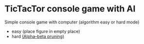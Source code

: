 # TicTacTor console game with AI

Simple console game with computer (algorithm easy or hard mode)
- easy (place figure in empty place)
- hard [(Alpha–beta pruning)](https://en.wikipedia.org/wiki/Alpha%E2%80%93beta_pruning) 
